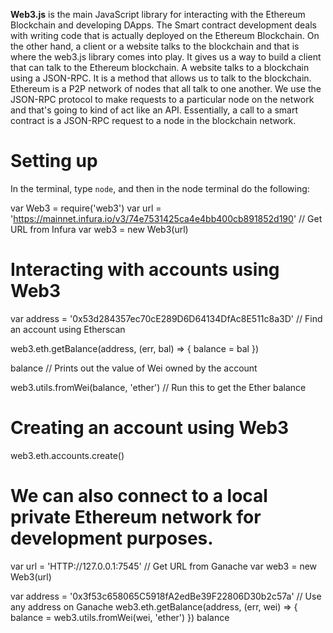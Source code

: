 **Web3.js** is the main JavaScript library for interacting with the Ethereum
Blockchain and developing DApps. The Smart contract development deals with
writing code that is actually deployed on the Ethereum Blockchain. On the other hand,
a client or a website talks to the blockchain and that is where the web3.js
library comes into play. It gives us a way to build a client that can talk to the
Ethereum blockchain. A website talks to a blockchain using a JSON-RPC. It is a method
that allows us to talk to the blockchain. Ethereum is a P2P network of nodes that all
talk to one another. We use the JSON-RPC protocol to make requests to a particular node
on the network and that's going to kind of act like an API. Essentially, a call to a
smart contract is a JSON-RPC request to a node in the blockchain network.

# Setting up
In the terminal, type `node`, and then in the node terminal do the following:

var Web3 = require('web3')
var url = 'https://mainnet.infura.io/v3/74e7531425ca4e4bb400cb891852d190' // Get URL from Infura
var web3 = new Web3(url)

# Interacting with accounts using Web3
var address = '0x53d284357ec70cE289D6D64134DfAc8E511c8a3D' // Find an account using Etherscan

web3.eth.getBalance(address, (err, bal) => {
  balance = bal
})

balance // Prints out the value of Wei owned by the account

web3.utils.fromWei(balance, 'ether') // Run this to get the Ether balance

# Creating an account using Web3
web3.eth.accounts.create()

# We can also connect to a local private Ethereum network for development purposes.
var url = 'HTTP://127.0.0.1:7545' // Get URL from Ganache
var web3 = new Web3(url)

var address = '0x3f53c658065C5918fA2edBe39F22806D30b2c57a' // Use any address on Ganache
web3.eth.getBalance(address, (err, wei) => {
  balance = web3.utils.fromWei(wei, 'ether')
})
balance
